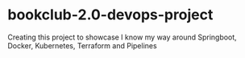 # bookclub-2.0-devops-project
Creating this project to showcase I know my way around Springboot, Docker, Kubernetes, Terraform and Pipelines
